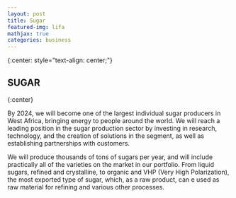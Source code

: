 ```yaml
---
layout: post
title: Sugar
featured-img: lifa
mathjax: true
categories: business
---
```


{:center: style="text-align: center;"}

## SUGAR
{:center}

By 2024, we will become one of the largest individual sugar producers in West Africa, bringing energy to people around the world. We will reach a leading position in the sugar production sector by investing in research, technology, and the creation of solutions in the segment, as well as establishing partnerships with customers. 


We will produce thousands of tons of sugars per year, and will include practically all of the varieties on the market in our portfolio. From liquid sugars, refined and crystalline, to organic and VHP (Very High Polarization), the most exported type of sugar, which, as a raw product, can e used as raw material for refining and various other processes.

